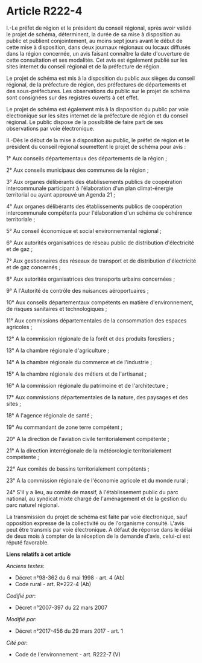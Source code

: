 # Article R222-4

I.-Le préfet de région et le président du conseil régional, après avoir validé le projet de schéma, déterminent, la durée de
sa mise à disposition au public et publient conjointement, au moins sept jours avant le début de cette mise à disposition,
dans deux journaux régionaux ou locaux diffusés dans la région concernée, un avis faisant connaître la date d'ouverture de
cette consultation et ses modalités. Cet avis est également publié sur les sites internet du conseil régional et de la
préfecture de région. 

Le projet de schéma est mis à la disposition du public aux sièges du conseil régional, de la préfecture de région, des
préfectures de départements et des sous-préfectures. Les observations du public sur le projet de schéma sont consignées sur
des registres ouverts à cet effet. 

Le projet de schéma est également mis à la disposition du public par voie électronique sur les sites internet de la
préfecture de région et du conseil régional. Le public dispose de la possibilité de faire part de ses observations par voie
électronique. 

II.-Dès le début de la mise à disposition au public, le préfet de région et le président du conseil régional soumettent le
projet de schéma pour avis : 

1° Aux conseils départementaux des départements de la région ; 

2° Aux conseils municipaux des communes de la région ; 

3° Aux organes délibérants des établissements publics de coopération intercommunale participant à l'élaboration d'un plan
climat-énergie territorial ou ayant approuvé un Agenda 21 ; 

4° Aux organes délibérants des établissements publics de coopération intercommunale compétents pour l'élaboration d'un schéma
de cohérence territoriale ; 

5° Au conseil économique et social environnemental régional ; 

6° Aux autorités organisatrices de réseau public de distribution d'électricité et de gaz ; 

7° Aux gestionnaires des réseaux de transport et de distribution d'électricité et de gaz concernés ; 

8° Aux autorités organisatrices des transports urbains concernées ; 

9° A l'Autorité de contrôle des nuisances aéroportuaires ; 

10° Aux conseils départementaux compétents en matière d'environnement, de risques sanitaires et technologiques ; 

11° Aux commissions départementales de la consommation des espaces agricoles ; 

12° A la commission régionale de la forêt et des produits forestiers ; 

13° A la chambre régionale d'agriculture ; 

14° A la chambre régionale du commerce et de l'industrie ; 

15° A la chambre régionale des métiers et de l'artisanat ; 

16° A la      commission régionale du patrimoine et de l'architecture ; 

17° Aux commissions départementales de la nature, des paysages et des sites ; 

18° A l'agence régionale de santé ; 

19° Au commandant de zone terre compétent ; 

20° A la direction de l'aviation civile territorialement compétente ; 

21° A la direction interrégionale de la météorologie territorialement compétente ; 

22° Aux comités de bassins territorialement compétents ; 

23° A la commission régionale de l'économie agricole et du monde rural ; 

24° S'il y a lieu, au comité de massif, à l'établissement public du parc national, au syndicat mixte chargé de l'aménagement
et de la gestion du parc naturel régional. 

La transmission du projet de schéma est faite par voie électronique, sauf opposition expresse de la collectivité ou de
l'organisme consulté. L'avis peut être transmis par voie électronique. A défaut de réponse dans le délai de deux mois à
compter de la réception de la demande d'avis, celui-ci est réputé favorable.

**Liens relatifs à cet article**

_Anciens textes_:

  - Décret n°98-362 du 6 mai 1998 - art. 4 (Ab)
  - Code rural - art. R*222-4 (Ab)

_Codifié par_:

  - Décret n°2007-397 du 22 mars 2007

_Modifié par_:

  - Décret n°2017-456 du 29 mars 2017 - art. 1

_Cité par_:

  - Code de l'environnement - art. R222-7 (V)
